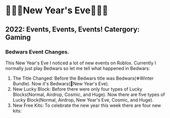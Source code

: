# 🎉🥳🎊New Year's Eve🎉🥳🎊
## 2022: Events, Events, Events! Catergory: Gaming
### Bedwars Event Changes.
This New Year's Eve I noticed a lot of new events on Roblox. Currently I normally just play Bedwars so let me tell what happened in Bedwars:
1. The Title Changed: Before the Bedwars title was Bedwars(❄Winter Bundle). Now it's Bedwars(🎉New Year's Eve).
2. New Lucky Block: Before there were only four types of Lucky Blocks(Normal, Airdrop, Cosmic, and Huge). Now there are five types of Lucky Block(Normal, Airdrop, New Year's Eve, Cosmic, and Huge).
3. New Free Kits: To celebrate the new year this week there are four new kits:
